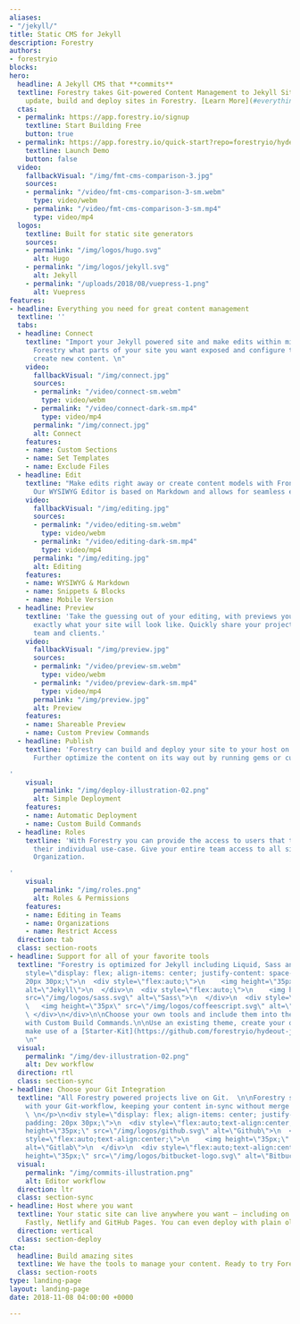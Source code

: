 ```yaml
---
aliases:
- "/jekyll/"
title: Static CMS for Jekyll
description: Forestry
authors:
- forestryio
blocks: 
hero:
  headline: A Jekyll CMS that **commits**
  textline: Forestry takes Git-powered Content Management to Jekyll Sites. Easily
    update, build and deploy sites in Forestry. [Learn More](#everything-you-need-for-great-content-management)
  ctas:
  - permalink: https://app.forestry.io/signup
    textline: Start Building Free
    button: true
  - permalink: https://app.forestry.io/quick-start?repo=forestryio/hydeout-jekyll-starter&provider=github&engine=jekyll
    textline: Launch Demo
    button: false
  video:
    fallbackVisual: "/img/fmt-cms-comparison-3.jpg"
    sources:
    - permalink: "/video/fmt-cms-comparison-3-sm.webm"
      type: video/webm
    - permalink: "/video/fmt-cms-comparison-3-sm.mp4"
      type: video/mp4
  logos:
    textline: Built for static site generators
    sources:
    - permalink: "/img/logos/hugo.svg"
      alt: Hugo
    - permalink: "/img/logos/jekyll.svg"
      alt: Jekyll
    - permalink: "/uploads/2018/08/vuepress-1.png"
      alt: Vuepress
features:
- headline: Everything you need for great content management
  textline: ''
  tabs:
  - headline: Connect
    textline: "Import your Jekyll powered site and make edits within minutes. Tell
      Forestry what parts of your site you want exposed and configure templates to
      create new content. \n"
    video:
      fallbackVisual: "/img/connect.jpg"
      sources:
      - permalink: "/video/connect-sm.webm"
        type: video/webm
      - permalink: "/video/connect-dark-sm.mp4"
        type: video/mp4
      permalink: "/img/connect.jpg"
      alt: Connect 
    features:
    - name: Custom Sections
    - name: Set Templates
    - name: Exclude Files
  - headline: Edit
    textline: "Make edits right away or create content models with Front Matter Templates.
      Our WYSIWYG Editor is based on Markdown and allows for seamless editing.  \n"
    video:
      fallbackVisual: "/img/editing.jpg"
      sources:
      - permalink: "/video/editing-sm.webm"
        type: video/webm
      - permalink: "/video/editing-dark-sm.mp4"
        type: video/mp4
      permalink: "/img/editing.jpg"
      alt: Editing 
    features:
    - name: WYSIWYG & Markdown
    - name: Snippets & Blocks
    - name: Mobile Version
  - headline: Preview
    textline: 'Take the guessing out of your editing, with previews you always know
      exactly what your site will look like. Quickly share your project with your
      team and clients.'
    video:
      fallbackVisual: "/img/preview.jpg"
      sources:
      - permalink: "/video/preview-sm.webm"
        type: video/webm
      - permalink: "/video/preview-dark-sm.mp4"
        type: video/mp4
      permalink: "/img/preview.jpg"
      alt: Preview
    features:
    - name: Shareable Preview
    - name: Custom Preview Commands
  - headline: Publish
    textline: 'Forestry can build and deploy your site to your host on every change.
      Further optimize the content on its way out by running gems or custom scripts.

'
    visual:
      permalink: "/img/deploy-illustration-02.png"
      alt: Simple Deployment
    features:
    - name: Automatic Deployment
    - name: Custom Build Commands
  - headline: Roles
    textline: 'With Forestry you can provide the access to users that they need for
      their individual use-case. Give your entire team access to all sites in your
      Organization.

'
    visual:
      permalink: "/img/roles.png"
      alt: Roles & Permissions
    features:
    - name: Editing in Teams
    - name: Organizations
    - name: Restrict Access
  direction: tab
  class: section-roots
- headline: Support for all of your favorite tools
  textline: "Forestry is optimized for Jekyll including Liquid, Sass and Coffeescript.\n\n<div
    style=\"display: flex; align-items: center; justify-content: space-between; padding:
    20px 30px;\">\n  <div style=\"flex:auto;\">\n    <img height=\"35px\" src=\"/img/logos/jekyll.svg\"
    alt=\"Jekyll\">\n  </div>\n  <div style=\"flex:auto;\">\n    <img height=\"35px\"
    src=\"/img/logos/sass.svg\" alt=\"Sass\">\n  </div>\n  <div style=\"flex:auto;\">\n
    \   <img height=\"35px\" src=\"/img/logos/coffeescript.svg\" alt=\"CoffeeScript\">\n
    \ </div>\n</div>\n\nChoose your own tools and include them into the build process
    with Custom Build Commands.\n\nUse an existing theme, create your own site or
    make use of a [Starter-Kit](https://github.com/forestryio/hydeout-jekyll-starter).
    \n"
  visual:
    permalink: "/img/dev-illustration-02.png"
    alt: Dev workflow
  direction: rtl
  class: section-sync
- headline: Choose your Git Integration
  textline: "All Forestry powered projects live on Git.  \n\nForestry seamlessly integrates
    with your Git-workflow, keeping your content in-sync without merge conflicts.
    \ \n</p>\n<div style=\"display: flex; align-items: center; justify-content: space-between;
    padding: 20px 30px;\">\n  <div style=\"flex:auto;text-align:center;\">\n    <img
    height=\"35px;\" src=\"/img/logos/github.svg\" alt=\"Github\">\n  </div>\n  <div
    style=\"flex:auto;text-align:center;\">\n    <img height=\"35px;\" src=\"/img/logos/gitlab.svg\"
    alt=\"Gitlab\">\n  </div>\n  <div style=\"flex:auto;text-align:center;\">\n    <img
    height=\"35px;\" src=\"/img/logos/bitbucket-logo.svg\" alt=\"Bitbucket\">\n  </div>\n</div><p>\n"
  visual:
    permalink: "/img/commits-illustration.png"
    alt: Editor workflow
  direction: ltr
  class: section-sync
- headline: Host where you want
  textline: Your static site can live anywhere you want — including on Amazon S3,
    Fastly, Netlify and GitHub Pages. You can even deploy with plain old FTP.
  direction: vertical
  class: section-deploy
cta:
  headline: Build amazing sites
  textline: We have the tools to manage your content. Ready to try Forestry?
  class: section-roots
type: landing-page
layout: landing-page
date: 2018-11-08 04:00:00 +0000

---
```

